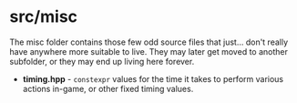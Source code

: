 # src/misc

The misc folder contains those few odd source files that just... don't really have anywhere more suitable to live. They may later get moved to another subfolder,
or they may end up living here forever.

* **timing.hpp** - `constexpr` values for the time it takes to perform various actions in-game, or other fixed timing values.
